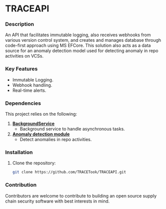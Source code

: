 # TRACEAPI



### Description
An API that facilitates immutable logging, also receives webhooks from various version control system, and creates and manages database through code-first approach using MS EFCore. This solution also acts as a data source for an anomaly detection model used for detecting anomaly in repo activities on VCSs.

### Key Features
- Immutable Logging.
- Webhook handling.
- Real-time alerts.

### Dependencies
This project relies on the following:
1. **[BackgroundService](https://github.com/TRACETool/BackgroundService)**
   - Background service to handle asynchronous tasks.
2. **[Anomaly detection module](https://github.com/TRACETool/AnomalyModule)**
   - Detect anomalies in repo activities.

### Installation
1. Clone the repository:
   ```bash
   git clone https://github.com/TRACETook/TRACEAPI.git

### Contribution
 Contributors are welcome to contribute to building an open source supply chain security software with best interests in mind.

 
